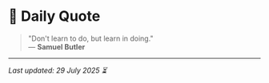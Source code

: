 # 📜 Daily Quote

> "Don't learn to do, but learn in doing."  
> — **Samuel Butler**

---

_Last updated: 29 July 2025 ⏳_
